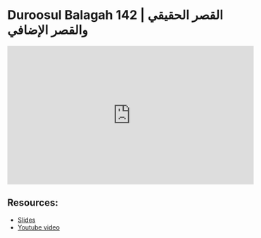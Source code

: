 # Duroosul Balagah 142 | القصر الحقيقي والقصر الإضافي
                
<iframe width="560" height="315" src="https://www.youtube-nocookie.com/embed/q8fLwsNpBdE?start=0" frameborder="0" allow="accelerometer; autoplay; encrypted-media; gyroscope; picture-in-picture" allowfullscreen="allowfullscreen">
</iframe><BR>

## Resources:
- [Slides](https://github.com/arshare/resources_balagha_pdfs)
- [Youtube video](https://www.youtube.com/watch?v=q8fLwsNpBdE&list=PLzn0qdi6JpdvvXVuJ7kIusNquSxeyKJvc)

